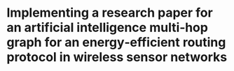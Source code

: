 # Implementing a research paper for  an artificial intelligence multi‑hop graph for an energy‑efficient routing protocol in wireless sensor networks 
 
